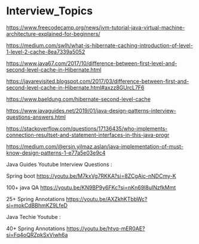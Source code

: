 # Interview_Topics

https://www.freecodecamp.org/news/jvm-tutorial-java-virtual-machine-architecture-explained-for-beginners/

https://medium.com/swlh/what-is-hibernate-caching-introduction-of-level-1-level-2-cache-8ea7339a5052

https://www.java67.com/2017/10/difference-between-first-level-and-second-level-cache-in-Hibernate.html

https://javarevisited.blogspot.com/2017/03/difference-between-first-and-second-level-cache-in-Hibernate.html#axzz8GUrcL7F6

https://www.baeldung.com/hibernate-second-level-cache

https://www.javaguides.net/2019/01/java-design-patterns-interview-questions-answers.html

https://stackoverflow.com/questions/17136435/who-implements-connection-resultset-and-statement-interfaces-in-this-java-progr

https://medium.com/@ersin.yilmaz.aslan/java-implementation-of-must-know-design-patterns-1-e77a5e03e9c4


Java Guides Youtube Interview Questions :

Spring boot https://youtu.be/M7kxVg7RKKA?si=8ZCgAic-nNDCmy-K

100+ java QA https://youtu.be/KN9BP9y6FKc?si=nKn69I8ulNzfkMmt

25+ Spring Annotations https://youtu.be/AXZkhKTbbWc?si=mokCdBBhmKZ9LfeD


Java Techie Youtube :

40+ Spring Annotations https://youtu.be/htyq-mER0AE?si=Fq4oQRZpkSxViwh6a



